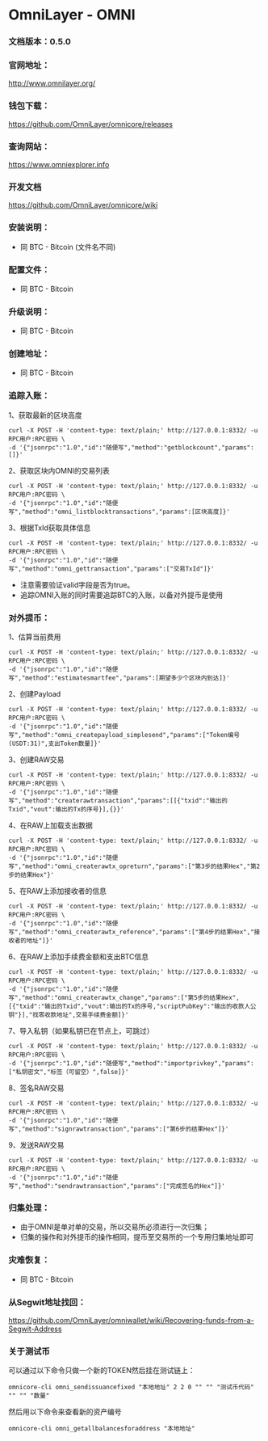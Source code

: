 # OmniLayer - OMNI

### 文档版本：0.5.0

### 官网地址：
http://www.omnilayer.org/

### 钱包下载：
https://github.com/OmniLayer/omnicore/releases

### 查询网站：
https://www.omniexplorer.info

### 开发文档
https://github.com/OmniLayer/omnicore/wiki

### 安装说明：
* 同 BTC - Bitcoin (文件名不同)

### 配置文件：
* 同 BTC - Bitcoin

### 升级说明：
* 同 BTC - Bitcoin

### 创建地址：
* 同 BTC - Bitcoin

### 追踪入账：
1、获取最新的区块高度
```
curl -X POST -H 'content-type: text/plain;' http://127.0.0.1:8332/ -u RPC用户:RPC密码 \
-d '{"jsonrpc":"1.0","id":"随便写","method":"getblockcount","params":[]}'  
```
2、获取区块内OMNI的交易列表
```
curl -X POST -H 'content-type: text/plain;' http://127.0.0.1:8332/ -u RPC用户:RPC密码 \
-d '{"jsonrpc":"1.0","id":"随便写","method":"omni_listblocktransactions","params":[区块高度]}'  
```
3、根据TxId获取具体信息
```
curl -X POST -H 'content-type: text/plain;' http://127.0.0.1:8332/ -u RPC用户:RPC密码 \
-d '{"jsonrpc":"1.0","id":"随便写","method":"omni_gettransaction","params":["交易TxId"]}'  
```
* 注意需要验证valid字段是否为true。
* 追踪OMNI入账的同时需要追踪BTC的入账，以备对外提币是使用

### 对外提币：
1、估算当前费用
```
curl -X POST -H 'content-type: text/plain;' http://127.0.0.1:8332/ -u RPC用户:RPC密码 \
-d '{"jsonrpc":"1.0","id":"随便写","method":"estimatesmartfee","params":[期望多少个区块内到达]}'  
```

2、创建Payload
```
curl -X POST -H 'content-type: text/plain;' http://127.0.0.1:8332/ -u RPC用户:RPC密码 \
-d '{"jsonrpc":"1.0","id":"随便写","method":"omni_createpayload_simplesend","params":["Token编号(USDT:31)",支出Token数量]}'  
```

3、创建RAW交易
```
curl -X POST -H 'content-type: text/plain;' http://127.0.0.1:8332/ -u RPC用户:RPC密码 \
-d '{"jsonrpc":"1.0","id":"随便写","method":"createrawtransaction","params":[[{"txid":"输出的Txid","vout":输出的Tx的序号}],{}}'  
```

4、在RAW上加载支出数据
```
curl -X POST -H 'content-type: text/plain;' http://127.0.0.1:8332/ -u RPC用户:RPC密码 \
-d '{"jsonrpc":"1.0","id":"随便写","method":"omni_createrawtx_opreturn","params":["第3步的结果Hex","第2步的结果Hex"}'  
```

5、在RAW上添加接收者的信息
```
curl -X POST -H 'content-type: text/plain;' http://127.0.0.1:8332/ -u RPC用户:RPC密码 \
-d '{"jsonrpc":"1.0","id":"随便写","method":"omni_createrawtx_reference","params":["第4步的结果Hex","接收者的地址"]}'  
```

6、在RAW上添加手续费金额和支出BTC信息
```
curl -X POST -H 'content-type: text/plain;' http://127.0.0.1:8332/ -u RPC用户:RPC密码 \
-d '{"jsonrpc":"1.0","id":"随便写","method":"omni_createrawtx_change","params":["第5步的结果Hex",[{"txid":"输出的Txid","vout":输出的Tx的序号,"scriptPubKey":"输出的收款人公钥"}],"找零收款地址",交易手续费金额]}'  
```

7、导入私钥（如果私钥已在节点上，可跳过）
```
curl -X POST -H 'content-type: text/plain;' http://127.0.0.1:8332/ -u RPC用户:RPC密码 \
-d '{"jsonrpc":"1.0","id":"随便写","method":"importprivkey","params":["私钥密文","标签（可留空）",false]}'  
```

8、签名RAW交易
```
curl -X POST -H 'content-type: text/plain;' http://127.0.0.1:8332/ -u RPC用户:RPC密码 \
-d '{"jsonrpc":"1.0","id":"随便写","method":"signrawtransaction","params":["第6步的结果Hex"]}'  
```

9、发送RAW交易
```
curl -X POST -H 'content-type: text/plain;' http://127.0.0.1:8332/ -u RPC用户:RPC密码 \
-d '{"jsonrpc":"1.0","id":"随便写","method":"sendrawtransaction","params":["完成签名的Hex"]}'  
```

### 归集处理：
* 由于OMNI是单对单的交易，所以交易所必须进行一次归集；
* 归集的操作和对外提币的操作相同，提币至交易所的一个专用归集地址即可

### 灾难恢复：
* 同 BTC - Bitcoin

### 从Segwit地址找回：
https://github.com/OmniLayer/omniwallet/wiki/Recovering-funds-from-a-Segwit-Address

### 关于测试币
可以通过以下命令只做一个新的TOKEN然后挂在测试链上：
```
omnicore-cli omni_sendissuancefixed "本地地址" 2 2 0 "" "" "测试币代码" "" "" "数量" 
```
然后用以下命令来查看新的资产编号
```
omnicore-cli omni_getallbalancesforaddress "本地地址"
```
